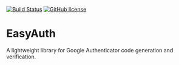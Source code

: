 [![Build Status](https://travis-ci.org/rogoman/EasyAuth.svg)](https://travis-ci.org/rogoman/EasyAuth)
[![GitHub license](https://img.shields.io/badge/license-Apache2-blue.svg)](https://github.com/rogoman/EasyAuth/blob/master/LICENSE)

# EasyAuth
A lightweight library for Google Authenticator code generation and verification.
